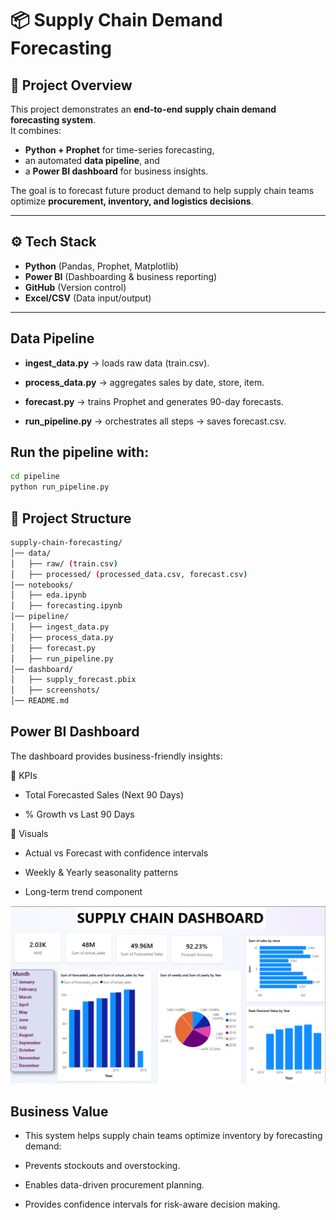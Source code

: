 # 📦 Supply Chain Demand Forecasting

## 📌 Project Overview  
This project demonstrates an **end-to-end supply chain demand forecasting system**.  
It combines:  
- **Python + Prophet** for time-series forecasting,  
- an automated **data pipeline**, and  
- a **Power BI dashboard** for business insights.  

The goal is to forecast future product demand to help supply chain teams optimize **procurement, inventory, and logistics decisions**.  

---

## ⚙️ Tech Stack  
- **Python** (Pandas, Prophet, Matplotlib)  
- **Power BI** (Dashboarding & business reporting)  
- **GitHub** (Version control)  
- **Excel/CSV** (Data input/output)  

---
## Data Pipeline

- **ingest_data.py** → loads raw data (train.csv).

- **process_data.py** → aggregates sales by date, store, item.

- **forecast.py** → trains Prophet and generates 90-day forecasts.

- **run_pipeline.py** → orchestrates all steps → saves forecast.csv.

## Run the pipeline with:
```bash
cd pipeline
python run_pipeline.py
```
## 📂 Project Structure  
```bash
supply-chain-forecasting/
│── data/
│   ├── raw/ (train.csv)
│   ├── processed/ (processed_data.csv, forecast.csv)
│── notebooks/
│   ├── eda.ipynb
│   ├── forecasting.ipynb
│── pipeline/
│   ├── ingest_data.py
│   ├── process_data.py
│   ├── forecast.py
│   ├── run_pipeline.py
│── dashboard/
│   ├── supply_forecast.pbix
│   ├── screenshots/
│── README.md
```
## Power BI Dashboard
The dashboard provides business-friendly insights:

🔹 KPIs

- Total Forecasted Sales (Next 90 Days)

- % Growth vs Last 90 Days

🔹 Visuals

- Actual vs Forecast with confidence intervals

- Weekly & Yearly seasonality patterns

- Long-term trend component

![Dashboard Preview](dashboard/image.png)

## Business Value

- This system helps supply chain teams optimize inventory by forecasting demand:

- Prevents stockouts and overstocking.

- Enables data-driven procurement planning.

- Provides confidence intervals for risk-aware decision making.
